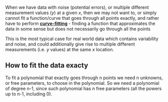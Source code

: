 When we have data with noise (potential errors), or multiple different measurement values ($y$) at a given $x$, then we may not want to, or simply cannot fit a function/curve that goes through all points exactly, and rather have to perform [**curve-fitting**](https://en.wikipedia.org/wiki/Curve_fitting) - finding a function that approximates the data in some sense but does not necessarily go through all the points

This is the most typical case for real world data which contains variability and noise, and could additionally give rise to multiple different measurements (i.e. $y$ values) at the same $x$ location.

## How to fit the data exacty

To fit a polynomial that exactly goes through n points we need n unknowns, or free parameters, to choose in the polynomial. 
So we need a polynomial of degree n-1, since such polynomial has n free parameters (all the powers up to n-1, including 0).
